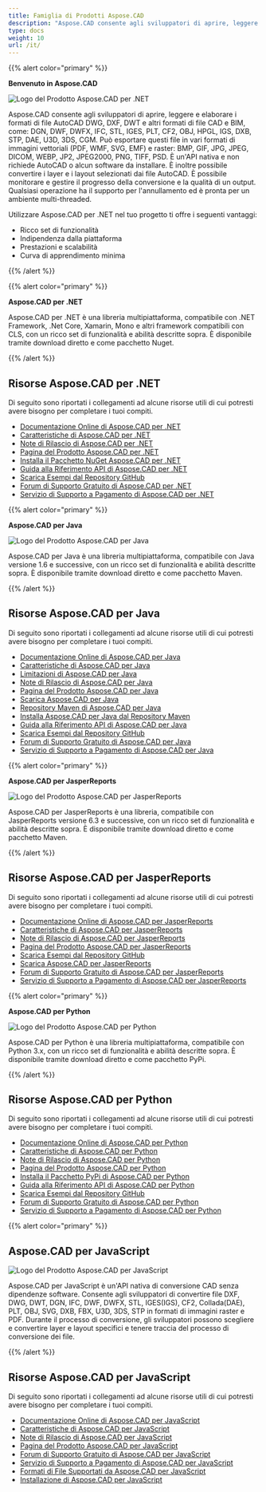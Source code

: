 ```yaml
---
title: Famiglia di Prodotti Aspose.CAD
description: "Aspose.CAD consente agli sviluppatori di aprire, leggere e elaborare i formati di file AutoCAD DWG, DXF, DWT e altri formati di file CAD e BIM, come: DGN, DWF, DWFX, IFC, STL, IGES, PLT, CF2, OBJ, HPGL, IGS, DXB, STP, DAE, U3D, 3DS, CGM"
type: docs
weight: 10
url: /it/
---
```


{{% alert color="primary" %}}

**Benvenuto in Aspose.CAD**

![Logo del Prodotto Aspose.CAD per .NET](/_assets/home_1.png)

Aspose.CAD consente agli sviluppatori di aprire, leggere e elaborare i formati di file AutoCAD DWG, DXF, DWT e altri formati di file CAD e BIM, come: DGN, DWF, DWFX, IFC, STL, IGES, PLT, CF2, OBJ, HPGL, IGS, DXB, STP, DAE, U3D, 3DS, CGM. Può esportare questi file in vari formati di immagini vettoriali (PDF, WMF, SVG, EMF) e raster: BMP, GIF, JPG, JPEG, DICOM, WEBP, JP2, JPEG2000, PNG, TIFF, PSD. È un'API nativa e non richiede AutoCAD o alcun software da installare. È inoltre possibile convertire i layer e i layout selezionati dai file AutoCAD.
È possibile monitorare e gestire il progresso della conversione e la qualità di un output. Qualsiasi operazione ha il supporto per l'annullamento ed è pronta per un ambiente multi-threaded.

Utilizzare Aspose.CAD per .NET nel tuo progetto ti offre i seguenti vantaggi:

- Ricco set di funzionalità
- Indipendenza dalla piattaforma
- Prestazioni e scalabilità
- Curva di apprendimento minima

{{% /alert %}}

{{% alert color="primary" %}}

**Aspose.CAD per .NET**

Aspose.CAD per .NET è una libreria multipiattaforma, compatibile con .NET Framework, .Net Core, Xamarin, Mono e altri framework compatibili con CLS, con un ricco set di funzionalità e abilità descritte sopra. È disponibile tramite download diretto e come pacchetto Nuget.

{{% /alert %}}

## **Risorse Aspose.CAD per .NET**

Di seguito sono riportati i collegamenti ad alcune risorse utili di cui potresti avere bisogno per completare i tuoi compiti.

- [Documentazione Online di Aspose.CAD per .NET](/it/cad/net/)
- [Caratteristiche di Aspose.CAD per .NET](/it/cad/net/product-overview/#advanced-api-features)
- [Note di Rilascio di Aspose.CAD per .NET](https://releases.aspose.com/cad/net/release-notes/)
- [Pagina del Prodotto Aspose.CAD per .NET](https://products.aspose.com/cad/net/)
- [Installa il Pacchetto NuGet Aspose.CAD per .NET](https://www.nuget.org/packages/Aspose.CAD/)
- [Guida alla Riferimento API di Aspose.CAD per .NET](https://reference.aspose.com/cad/net)
- [Scarica Esempi dal Repository GitHub](https://github.com/aspose-cad/Aspose.CAD-for-.NET)
- [Forum di Supporto Gratuito di Aspose.CAD per .NET](https://forum.aspose.com/c/cad/19)
- [Servizio di Supporto a Pagamento di Aspose.CAD per .NET](https://helpdesk.aspose.com/)

{{% alert color="primary" %}}

**Aspose.CAD per Java**

![Logo del Prodotto Aspose.CAD per Java](/_assets/home_2.png)

Aspose.CAD per Java è una libreria multipiattaforma, compatibile con Java versione 1.6 e successive, con un ricco set di funzionalità e abilità descritte sopra. È disponibile tramite download diretto e come pacchetto Maven.

{{% /alert %}}

## **Risorse Aspose.CAD per Java**

Di seguito sono riportati i collegamenti ad alcune risorse utili di cui potresti avere bisogno per completare i tuoi compiti.

- [Documentazione Online di Aspose.CAD per Java](/it/cad/java/)
- [Caratteristiche di Aspose.CAD per Java](/it/cad/java/product-overview/#advanced-api-features)
- [Limitazioni di Aspose.CAD per Java](/it/cad/java/product-overview/#not-yet-supported)
- [Note di Rilascio di Aspose.CAD per Java](https://releases.aspose.com/cad/java/release-notes/)
- [Pagina del Prodotto Aspose.CAD per Java](https://products.aspose.com/cad/java/)
- [Scarica Aspose.CAD per Java](https://releases.aspose.com/cad/java/)
- [Repository Maven di Aspose.CAD per Java](https://releases.aspose.com/java/repo/com/aspose/aspose-cad/)
- [Installa Aspose.CAD per Java dal Repository Maven](/it/cad/java/installation/)
- [Guida alla Riferimento API di Aspose.CAD per Java](https://reference.aspose.com/cad/java)
- [Scarica Esempi dal Repository GitHub](https://github.com/aspose-cad/Aspose.CAD-for-Java)
- [Forum di Supporto Gratuito di Aspose.CAD per Java](https://forum.aspose.com/c/cad/19)
- [Servizio di Supporto a Pagamento di Aspose.CAD per Java](https://helpdesk.aspose.com/)

{{% alert color="primary" %}}

**Aspose.CAD per JasperReports**

![Logo del Prodotto Aspose.CAD per JasperReports](/_assets/home_3.png)

Aspose.CAD per JasperReports è una libreria, compatibile con JasperReports versione 6.3 e successive, con un ricco set di funzionalità e abilità descritte sopra. È disponibile tramite download diretto e come pacchetto Maven.

{{% /alert %}}

## **Risorse Aspose.CAD per JasperReports**

Di seguito sono riportati i collegamenti ad alcune risorse utili di cui potresti avere bisogno per completare i tuoi compiti.

- [Documentazione Online di Aspose.CAD per JasperReports](/it/cad/jasperreports/)
- [Caratteristiche di Aspose.CAD per JasperReports](/it/cad/jasperreports/features-overview/)
- [Note di Rilascio di Aspose.CAD per JasperReports](https://releases.aspose.com/cad/jasperreports/release-notes/)
- [Pagina del Prodotto Aspose.CAD per JasperReports](https://products.aspose.com/cad/jasperreports/)
- [Scarica Esempi dal Repository GitHub](https://github.com/aspose-cad/Aspose.CAD-for-JasperReports)
- [Scarica Aspose.CAD per JasperReports](https://downloads.aspose.com/cad/jasperreports)
- [Forum di Supporto Gratuito di Aspose.CAD per JasperReports](https://forum.aspose.com/c/cad/19)
- [Servizio di Supporto a Pagamento di Aspose.CAD per JasperReports](https://helpdesk.aspose.com/)

{{% alert color="primary" %}}

**Aspose.CAD per Python**

![Logo del Prodotto Aspose.CAD per Python](/_assets/home_4.png)

Aspose.CAD per Python è una libreria multipiattaforma, compatibile con Python 3.x, con un ricco set di funzionalità e abilità descritte sopra. È disponibile tramite download diretto e come pacchetto PyPi.

{{% /alert %}}

## **Risorse Aspose.CAD per Python**

Di seguito sono riportati i collegamenti ad alcune risorse utili di cui potresti avere bisogno per completare i tuoi compiti.

- [Documentazione Online di Aspose.CAD per Python](/it/cad/python-net/)
- [Caratteristiche di Aspose.CAD per Python](/it/cad/python-net/product-overview/#advanced-api-features)
- [Note di Rilascio di Aspose.CAD per Python](https://releases.aspose.com/cad/python-net/release-notes/)
- [Pagina del Prodotto Aspose.CAD per Python](https://products.aspose.com/cad/python-net/)
- [Installa il Pacchetto PyPi di Aspose.CAD per Python](https://pypi.org/project/aspose-cad/)
- [Guida alla Riferimento API di Aspose.CAD per Python](https://reference.aspose.com/cad/python-net)
- [Scarica Esempi dal Repository GitHub](https://github.com/aspose-cad/Aspose.CAD-for-Python)
- [Forum di Supporto Gratuito di Aspose.CAD per Python](https://forum.aspose.com/c/cad/19)
- [Servizio di Supporto a Pagamento di Aspose.CAD per Python](https://helpdesk.aspose.com/)

{{% alert color="primary" %}}

## **Aspose.CAD per JavaScript**

![Logo del Prodotto Aspose.CAD per JavaScript](/_assets/home_5.png)

Aspose.CAD per JavaScript è un'API nativa di conversione CAD senza dipendenze software. Consente agli sviluppatori di convertire file DXF, DWG, DWT, DGN, IFC, DWF, DWFX, STL, IGES(IGS), CF2, Collada(DAE), PLT, OBJ, SVG, DXB, FBX, U3D, 3DS, STP in formati di immagini raster e PDF.
Durante il processo di conversione, gli sviluppatori possono scegliere e convertire layer e layout specifici e tenere traccia del processo di conversione dei file.

{{% /alert %}}

## **Risorse Aspose.CAD per JavaScript**

Di seguito sono riportati i collegamenti ad alcune risorse utili di cui potresti avere bisogno per completare i tuoi compiti.

- [Documentazione Online di Aspose.CAD per JavaScript](/it/cad/javascript-net/)
- [Caratteristiche di Aspose.CAD per JavaScript](/it/cad/javascript-net/features/)
- [Note di Rilascio di Aspose.CAD per JavaScript](https://releases.aspose.com/cad/javascript-net/release-notes/)
- [Pagina del Prodotto Aspose.CAD per JavaScript](https://products.aspose.com/cad/javascript-net/)
- [Forum di Supporto Gratuito di Aspose.CAD per JavaScript](https://forum.aspose.com/c/cad/19)
- [Servizio di Supporto a Pagamento di Aspose.CAD per JavaScript](https://helpdesk.aspose.com/)
- [Formati di File Supportati da Aspose.CAD per JavaScript](/it/cad/javascript-net/supported-file-formats/)
- [Installazione di Aspose.CAD per JavaScript](/it/cad/javascript-net/installation/)
